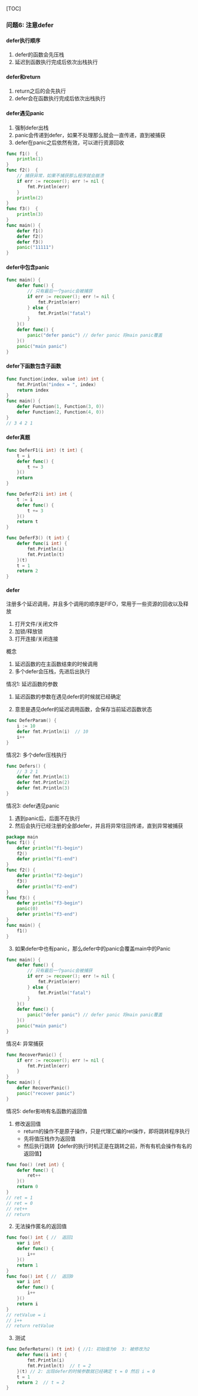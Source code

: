 [TOC]

### 问题6: 注意defer

#### defer执行顺序

1.  defer的函数会先压栈
2.  延迟到函数执行完成后依次出栈执行

#### defer和return

1.  return之后的会先执行
2.  defer会在函数执行完成后依次出栈执行

#### defer遇见panic

1.  强制defer出栈
2.  panic会传递到defer，如果不处理那么就会一直传递，直到被捕获
3.  defer在panic之后依然有效，可以进行资源回收

~~~go
func f1()  {
	println(1)
}
func f2()  {
    // 捕获异常，如果不捕获那么程序就会崩溃
	if err := recover(); err != nil {
		fmt.Println(err)
	}
	println(2)
}
func f3()  {
	println(3)
}
func main() {
	defer f1()
	defer f2()
	defer f3()
	panic("11111")
}
~~~

#### defer中包含panic

~~~go
func main() {
	defer func() {
        // 只有最后一个panic会被捕获
		if err := recover(); err != nil {
			fmt.Println(err)
		} else {
			fmt.Println("fatal")
		}
	}()
	defer func() {
		panic("defer panic") // defer panic 将main panic覆盖
	}()
	panic("main panic")
}
~~~

#### defer下函数包含子函数

~~~go
func Function(index, value int) int {
	fmt.Println("index = ", index)
	return index
}
func main() {
	defer Function(1, Function(3, 0))
	defer Function(2, Function(4, 0))
}
// 3 4 2 1
~~~

#### defer真题

~~~go
func DeferF1(i int) (t int) {
	t = i
	defer func() {
		t += 3
	}()
	return
}

func DeferF2(i int) int {
	t := i
	defer func() {
		t += 3
	}()
	return t
}

func DeferF3() (t int) {
	defer func(i int) {
		fmt.Println(i)
		fmt.Println(t)
	}(t)
	t = 1
	return 2
}
~~~

#### defer

注册多个延迟调用，并且多个调用的顺序是FIFO，常用于一些资源的回收以及释放

1.  打开文件/关闭文件
2.  加锁/释放锁
3.  打开连接/关闭连接

概念

1.  延迟函数的在主函数结束的时候调用
2.  多个defer会压栈，先进后出执行

情况1: 延迟函数的参数

1.  延迟函数的参数在遇见defer的时候就已经确定

  2.  意思是遇见defer的延迟调用函数，会保存当前延迟函数状态

~~~go
func DeferParam() {
	i := 10
	defer fmt.Println(i)  // 10
	i++
}
~~~

情况2: 多个defer压栈执行

~~~go
func Defers() {
    // 3 2 1
	defer fmt.Println(1)
	defer fmt.Println(2)
	defer fmt.Println(3)
}
~~~

情况3: defer遇见panic

1.  遇到panic后，后面不在执行
2.  然后会执行已经注册的全部defer，并且将异常往回传递，直到异常被捕获

~~~go
package main
func f1() {
	defer println("f1-begin")
	f2()
	defer println("f1-end")
}
func f2() {
	defer println("f2-begin")
	f3()
	defer println("f2-end")
}
func f3() {
	defer println("f3-begin")
	panic(0)   
	defer println("f3-end")
}
func main() {
	f1()
}
~~~

3.  如果defer中也有panic，那么defer中的panic会覆盖main中的Panic

~~~go
func main() {
	defer func() {
        // 只有最后一个panic会被捕获
		if err := recover(); err != nil {
			fmt.Println(err)
		} else {
			fmt.Println("fatal")
		}
	}()
	defer func() {
		panic("defer panic") // defer panic 将main panic覆盖
	}()
	panic("main panic")
}
~~~

情况4: 异常捕获

~~~go
func RecoverPanic() {
	if err := recover(); err != nil {
		fmt.Println(err)
	}
}
func main() {
	defer RecoverPanic()
	panic("recover panic")
}
~~~

情况5: defer影响有名函数的返回值

1.  修改返回值
    *   return的操作不是原子操作，只是代理汇编的ret操作，即将跳转程序执行
    *   先将值压栈作为返回值
    *   然后执行跳转【defer的执行时机正是在跳转之前，所有有机会操作有名的返回值】

~~~go
func foo() (ret int) {
    defer func() {
        ret++
    }()
    return 0
}
// ret = 1
// ret = 0
// ret++
// return
~~~

2.  无法操作匿名的返回值

~~~go
func foo() int { //  返回1
    var i int
    defer func() {
        i++
    }()
    return 1
}
func foo() int { //  返回0
    var i int
    defer func() {
        i++
    }()
    return i
}
// retValue = i
// i++
// return retValue
~~~

3.  测试

~~~go
func DeferReturn() (t int) { //1: 初始值为0  3: 被修改为2
	defer func(i int) {
		fmt.Println(i)
		fmt.Println(t)  // t = 2
    }(t) // 2: 出现defer的时候参数就已经确定 t = 0 然后 i = 0
	t = 1
	return 2  // t = 2
}
~~~

